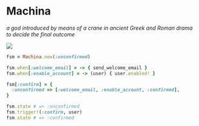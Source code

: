 # Machina

_a god introduced by means of a crane in ancient Greek and Roman drama to decide the final outcome_

![](https://theatricaleffectsandstaging.files.wordpress.com/2016/05/untitled1.png?w=390&h=326)

```ruby
fsm = Machina.new(:unconfirmed)

fsm.when[:welcome_email] = -> { send_welcome_email }
fsm.when[:enable_account] = -> (user) { user.enabled! }

fsm[:confirm] = {
  :unconfirmed => [:welcome_email, :enable_account, :confirmed],
}

fsm.state # => :unconfirmed
fsm.trigger!(:confirm, user)
fsm.state # => :confirmed
```
